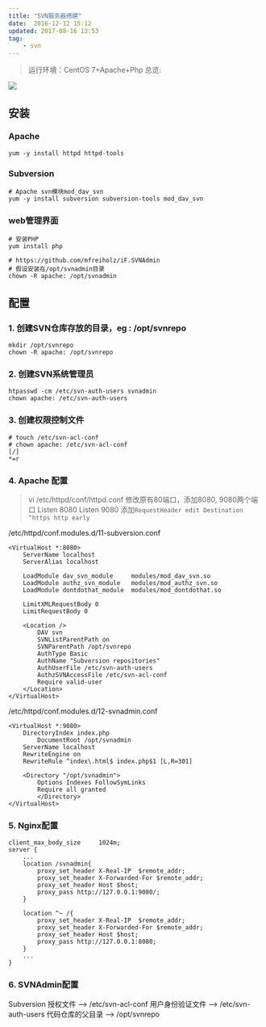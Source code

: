 ```yaml
---
title: "SVN服务器搭建"
date:  2016-12-12 15:12
updated: 2017-08-16 13:53
tag: 
    - svn
---
```

> 运行环境：CentOS 7+Apache+Php
总览:

![](../../attach/svn.png)


## 安装
### Apache
```
yum -y install httpd httpd-tools
```

### Subversion
```
# Apache svn模块mod_dav_svn
yum -y install subversion subversion-tools mod_dav_svn
```

### web管理界面
```
# 安装PHP
yum install php

# https://github.com/mfreiholz/iF.SVNAdmin
# 假设安装在/opt/svnadmin目录
chown -R apache: /opt/svnadmin
```

## 配置
### 1. 创建SVN仓库存放的目录，eg : /opt/svnrepo
```
mkdir /opt/svnrepo
chown -R apache: /opt/svnrepo
```

### 2. 创建SVN系统管理员
```
htpasswd -cm /etc/svn-auth-users svnadmin
chown apache: /etc/svn-auth-users
```

### 3. 创建权限控制文件
```
# touch /etc/svn-acl-conf
# chown apache: /etc/svn-acl-conf
[/]
*=r
```

### 4. Apache 配置
> vi /etc/httpd/conf/httpd.conf
修改原有80端口，添加8080, 9080两个端口
Listen 8080
Listen 9080
> 添加`RequestHeader edit Destination ^https http early`

/etc/httpd/conf.modules.d/11-subversion.conf
```
<VirtualHost *:8080>
	ServerName localhost
	ServerAlias localhost

	LoadModule dav_svn_module     modules/mod_dav_svn.so
	LoadModule authz_svn_module   modules/mod_authz_svn.so
	LoadModule dontdothat_module  modules/mod_dontdothat.so

	LimitXMLRequestBody 0 
	LimitRequestBody 0

	<Location />
		DAV svn
		SVNListParentPath on
		SVNParentPath /opt/svnrepo
		AuthType Basic
		AuthName "Subversion repositories"
		AuthUserFile /etc/svn-auth-users
		AuthzSVNAccessFile /etc/svn-acl-conf
		Require valid-user
	</Location>
</VirtualHost>
```
/etc/httpd/conf.modules.d/12-svnadmin.conf
```
<VirtualHost *:9080>
	DirectoryIndex index.php
        DocumentRoot /opt/svnadmin
	ServerName localhost
	RewriteEngine on
	RewriteRule ^index\.html$ index.php$1 [L,R=301]

	<Directory "/opt/svnadmin">
		Options Indexes FollowSymLinks
		Require all granted
        </Directory>
</VirtualHost>
```

### 5. Nginx配置
```
client_max_body_size     1024m;
server {
    ...
    location /svnadmin{
        proxy_set_header X-Real-IP  $remote_addr;
        proxy_set_header X-Forwarded-For $remote_addr;
        proxy_set_header Host $host;
        proxy_pass http://127.0.0.1:9080/;
    }

    location ^~ /{
        proxy_set_header X-Real-IP  $remote_addr;
        proxy_set_header X-Forwarded-For $remote_addr;
        proxy_set_header Host $host;
        proxy_pass http://127.0.0.1:8080;
    }
    ...
}
```

### 6. SVNAdmin配置
Subversion 授权文件 --> /etc/svn-acl-conf 用户身份验证文件 --> /etc/svn-auth-users 代码仓库的父目录 --> /opt/svnrepo
